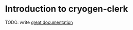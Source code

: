 # Introduction to cryogen-clerk

TODO: write [great documentation](http://jacobian.org/writing/what-to-write/)

